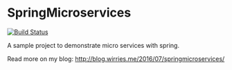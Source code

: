 SpringMicroservices
======

[![Build Status](https://travis-ci.org/denisw160/SpringMicroservices.svg?branch=master)](https://travis-ci.org/denisw160/SpringMicroservices)

A sample project to demonstrate micro services with spring.
 
Read more on my blog: http://blog.wirries.me/2016/07/springmicroservices/
